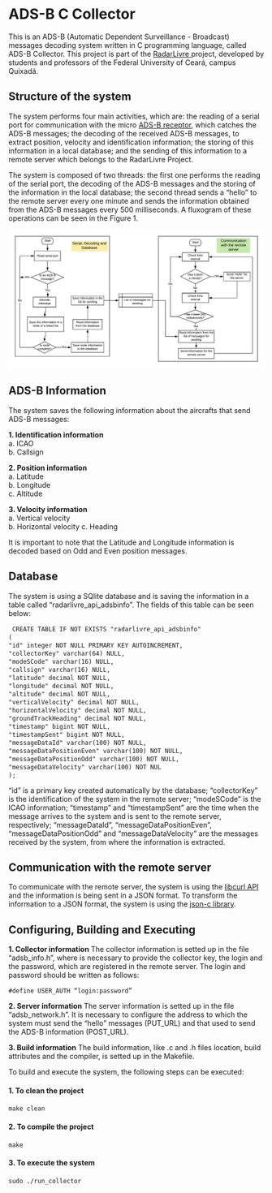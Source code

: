 # ADS-B C Collector


This is an ADS-B (Automatic Dependent Surveillance - Broadcast) messages decoding system written in C programming language, called ADS-B Collector. This project is part of the [RadarLivre ](https://github.com/RadarLivre) project, developed by students and professors of the Federal University of Ceará, campus Quixadá.

## Structure of the system

The system performs four main activities, which are: the reading of a serial port for communication with the micro [ADS-B receptor](https://www.google.com/url?q=http://www.anteni.net/adsb/index.html%23!/microADSB-USB-receiver/p/15504142/category%3D3647494&sa=D&ust=1580750718822000&usg=AFQjCNEDi4bLTWrB6PAnjjdxSLeQZRJJ5A), which catches the ADS-B messages; the decoding of the received ADS-B messages, to extract position, velocity and identification information; the storing of this information in a local database; and the sending of this information to a remote server which belongs to the RadarLivre Project.

The system is composed of two threads: the first one performs the reading of the serial port, the decoding of the ADS-B messages and the storing of the information in the local database; the second thread sends a “hello” to the remote server every one minute and sends the information obtained from the ADS-B messages every 500 milliseconds. A fluxogram of these operations can be seen in the Figure 1.

![ADS-B C Collector](https://github.com/Marianna-Pinho/TCC02-Implementation/blob/master/Diagrama%20do%20Coletor%20ADS-B%20em%20C%20%28english%29.png)

## ADS-B Information

The system saves the following information about the aircrafts that send ADS-B messages:

**1.  Identification information**<br>
	a. ICAO<br>
	b. Callsign
	
**2.  Position information**<br>
	a. Latitude<br>
	b. Longitude<br>
	c. Altitude
	
**3. Velocity information** <br>
	a. Vertical velocity <br>
	b. Horizontal velocity
	c. Heading

It is important to note that the Latitude and Longitude information is decoded based on Odd and Even position messages.

## Database

The system is using a SQlite database and is saving the information in a table called “radarlivre_api_adsbinfo”. The fields of this table can be seen below:
<pre><code> CREATE TABLE IF NOT EXISTS "radarlivre_api_adsbinfo"
(
"id" integer NOT NULL PRIMARY KEY AUTOINCREMENT,
"collectorKey" varchar(64) NULL,
"modeSCode" varchar(16) NULL,
"callsign" varchar(16) NULL,
"latitude" decimal NOT NULL,
"longitude" decimal NOT NULL,
"altitude" decimal NOT NULL,
"verticalVelocity" decimal NOT NULL,
"horizontalVelocity" decimal NOT NULL,
"groundTrackHeading" decimal NOT NULL,
"timestamp" bigint NOT NULL,
"timestampSent" bigint NOT NULL,
"messageDataId" varchar(100) NOT NULL,
"messageDataPositionEven" varchar(100) NOT NULL,
"messageDataPositionOdd" varchar(100) NOT NULL,
"messageDataVelocity" varchar(100) NOT NUL
); </code></pre>

“id” is a primary key created automatically by the database; “collectorKey” is the identification of the system in the remote server; “modeSCode” is the ICAO information; “timestamp” and “timestampSent” are the time when the message arrives to the system and is sent to the remote server, respectively; “messageDataId”, “messageDataPositionEven”, “messageDataPositionOdd” and “messageDataVelocity” are the messages received by the system, from where the information is extracted.

## Communication with the remote server

To communicate with the remote server, the system is using the [libcurl API](https://curl.haxx.se/libcurl/) and the information is being sent in a JSON format. To transform the information to a JSON format, the system is using the [json-c library](https://ubuntu.pkgs.org/18.04/ubuntu-main-i386/libjson-c-dev_0.12.1-1.3_i386.deb.html).

## Configuring, Building and Executing
**1.  Collector information**
The collector information is setted up in the file “adsb_info.h”, where is necessary to provide the collector key, the login and the password, which are registered in the remote server. The login and password should be written as follows:
<pre><code>#define USER_AUTH “login:password”</code></pre>

**2.  Server information**
The server information is setted up in the file “adsb_network.h”. It is necessary to configure the address to which the system must send the “hello” messages (PUT_URL) and that used to send the ADS-B information (POST_URL).

**3. Build information**
The build information, like .c and .h files location, build attributes and the compiler, is setted up in the Makefile.

To build and execute the system, the following steps can be executed:
#### 1. To clean the project
	make clean
#### 2. To compile the project
	make
#### 3. To execute the system
	sudo ./run_collector
